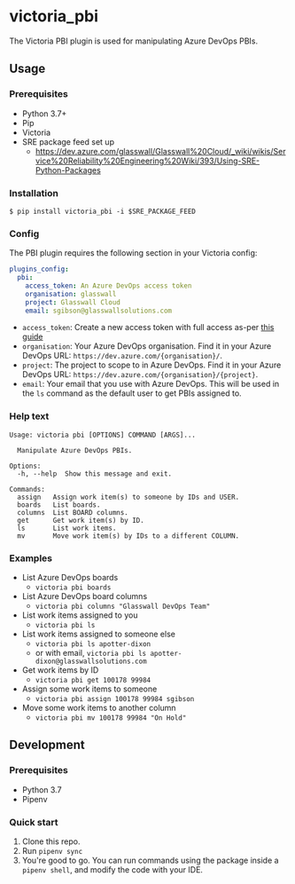 # victoria_pbi

The Victoria PBI plugin is used for manipulating Azure DevOps PBIs.

## Usage

### Prerequisites
- Python 3.7+
- Pip
- Victoria
- SRE package feed set up
  - https://dev.azure.com/glasswall/Glasswall%20Cloud/_wiki/wikis/Service%20Reliability%20Engineering%20Wiki/393/Using-SRE-Python-Packages

### Installation
```terminal
$ pip install victoria_pbi -i $SRE_PACKAGE_FEED
```

### Config
The PBI plugin requires the following section in your Victoria config:

```yaml
plugins_config:
  pbi:
    access_token: An Azure DevOps access token
    organisation: glasswall
    project: Glasswall Cloud
    email: sgibson@glasswallsolutions.com
```

- `access_token`: Create a new access token with full access as-per 
  [this guide](https://docs.microsoft.com/en-us/azure/devops/organizations/accounts/use-personal-access-tokens-to-authenticate?view=azure-devops)
- `organisation`: Your Azure DevOps organisation. Find it in your Azure DevOps
  URL: `https://dev.azure.com/{organisation}/`.
- `project`: The project to scope to in Azure DevOps. Find it in your Azure
  DevOps URL: `https://dev.azure.com/{organisation}/{project}`.
- `email`: Your email that you use with Azure DevOps. This will be used in the
  `ls` command as the default user to get PBIs assigned to.

### Help text
```
Usage: victoria pbi [OPTIONS] COMMAND [ARGS]...

  Manipulate Azure DevOps PBIs.

Options:
  -h, --help  Show this message and exit.

Commands:
  assign   Assign work item(s) to someone by IDs and USER.
  boards   List boards.
  columns  List BOARD columns.
  get      Get work item(s) by ID.
  ls       List work items.
  mv       Move work item(s) by IDs to a different COLUMN.
```

### Examples
- List Azure DevOps boards
    - `victoria pbi boards`
- List Azure DevOps board columns
    - `victoria pbi columns "Glasswall DevOps Team"`
- List work items assigned to you
    - `victoria pbi ls`
- List work items assigned to someone else
    - `victoria pbi ls apotter-dixon`
    - or with email, `victoria pbi ls apotter-dixon@glasswallsolutions.com`
- Get work items by ID
    - `victoria pbi get 100178 99984`
- Assign some work items to someone
    - `victoria pbi assign 100178 99984 sgibson`
- Move some work items to another column
    - `victoria pbi mv 100178 99984 "On Hold"`

## Development

### Prerequisites
- Python 3.7
- Pipenv

### Quick start
1. Clone this repo.
2. Run `pipenv sync`
3. You're good to go. You can run commands using the package inside a
   `pipenv shell`, and modify the code with your IDE.
   